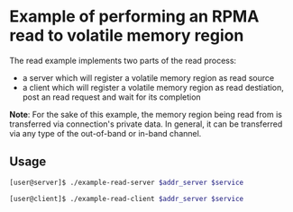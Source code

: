 Example of performing an RPMA read to volatile memory region
===

The read example implements two parts of the read process:
- a server which will register a volatile memory region as read source
- a client which will register a volatile memory region as read destiation,
post an read request and wait for its completion

**Note**: For the sake of this example, the memory region being read from is
transferred via connection's private data. In general, it can be transferred via
any type of the out-of-band or in-band channel.

## Usage

```bash
[user@server]$ ./example-read-server $addr_server $service
```

```bash
[user@client]$ ./example-read-client $addr_server $service
```
